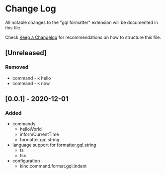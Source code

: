 # Change Log

All notable changes to the "gql formatter" extension will be documented in this file.

Check [Keep a Changelog](http://keepachangelog.com/) for recommendations on how to structure this file.

## [Unreleased]
### Removed
- command - k hello
- command - k now

## [0.0.1] - 2020-12-01
### Added
- commands
  - helloWorld
  - informCurrentTime
  - formatter.gql.string
- language support for formatter.gql.string
  - ts
  - tsx
- configuration
  - kinc.command.format.gql.indent